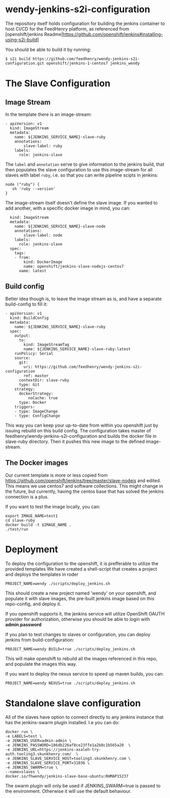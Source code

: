 # wendy-jenkins-s2i-configuration
The repository itself holds configuration for building the jenkins container to host CI/CD for the FeedHenry platform,
as referenced from [openshift/jenkins Readme|https://github.com/openshift/jenkins#installing-using-s2i-build]

You should be able to build it by running:

```
$ s2i build https://github.com/feedhenry/wendy-jenkins-s2i-configuration.git openshift/jenkins-1-centos7 jenkins_wendy
```

# The Slave Configuration

## Image Stream

In the template there is an image-stream:

```
- apiVersion: v1
  kind: ImageStream
  metadata:
    name: ${JENKINS_SERVICE_NAME}-slave-ruby
    annotations:
        slave-label: ruby
    labels:
      role: jenkins-slave
```

The `label` and `annotation` serve to give information to the jenkins build,
that then populates the slave configuration to use this image-stream for all slaves with
label `ruby`, i.e. so that you can write pipeline scipts in jenkins: 

```
node ("ruby") {
   sh 'ruby --version'
}
```

The image-stream itself doesn't define the slave image. If you wanted to add another,
with a specific docker image in mind, you can:

```
  kind: ImageStream
  metadata:
    name: ${JENKINS_SERVICE_NAME}-slave-node
    annotations:
        slave-label: node
    labels:
      role: jenkins-slave
  spec:
    tags:
    - from:
        kind: DockerImage
        name: openshift/jenkins-slave-nodejs-centos7
      name: latest
```

## Build config

Better idea though is, to leave the image stream as is, and have a separate build-config to fill it:

```
- apiVersion: v1
  kind: BuildConfig
  metadata:
    name: ${JENKINS_SERVICE_NAME}-slave-ruby
  spec:
    output:
      to:
        kind: ImageStreamTag
        name: ${JENKINS_SERVICE_NAME}-slave-ruby:latest
    runPolicy: Serial
    source:
      git:
        uri: https://github.com/feedhenry/wendy-jenkins-s2i-configuration
        ref: master
      contextDir: slave-ruby
      type: Git
    strategy:
      dockerStrategy:
          noCache: true
      type: Docker 
    triggers:
    - type: ImageChange
    - type: ConfigChange
```

This way you can keep your up-to-date from within you openshift just by issuing rebuild on
this build config. The configuration takes master of feedhenry/wendy-jenkins-s2i-configuration
and builds the docker file in slave-ruby directory. 
Then it pushes this new image to the defined image-stream.

## The Docker images

Our current template is more or less copied from https://github.com/openshift/jenkins/tree/master/slave-nodejs and edited.
This means we use centos7 and software collections. This might change in the future, but currently,
having the centos base that has solved the jenkins connection is a plus.

If you want to test the image locally, you can:

```
export IMAGE_NAME=test1
cd slave-ruby
docker build -t $IMAGE_NAME .
./test/run
```

# Deployment

To deploy the configuration to the openshift, it is prefferable to utilize the provided templates
We have created a shell-script that creates a project and deploys the templates in roder

```
PROJECT_NAME=wendy ./scripts/deploy_jenkins.sh
``` 

This should create a new project named 'wendy' on your openshift, and populate it with slave images,
the pre-built jenkins image based on this repo-config, and deploy it.

If you openshift supports it, the jenkins service will utilize OpenShift OAUTH provider for authorization,
otherwise you should be able to login with **admin**:**password**

If you plan to test changes to slaves or configuration, you can deploy jenkins from build-configuration:

```
PROJECT_NAME=wendy BUILD=true ./scripts/deploy_jenkins.sh
``` 

This will make openshift to rebuild all the images referenced in this repo,
and populate the images this way.

If you want to deploy the nexus service to speed up maven builds, you can:

```
PROJECT_NAME=wendy NEXUS=true ./scripts/deploy_jenkins.sh
``` 

# Standalone slave configuration

All of the slaves have option to connect directly to any jenkins instance that has the jenkins-swarm plugin installed.
I.e you can do:

```
docker run \
-e LABELS=test \
-e JENKINS_USER=admin-admin \
-e JENKINS_PASSWORD=186db226af8ce23ffe1a2b8c1b565a20  \
-e JENKINS_URL=https://jenkins-asaleh-try-auth.tooling3.skunkhenry.com/  \
-e JENKINS_SLAVE_SERVICE_HOST=tooling3.skunkhenry.com \
-e JENKINS_SLAVE_SERVICE_PORT=31036 \
-e JENKINS_SWARM=true \
--name=slaves \
docker.io/fhwendy/jenkins-slave-base-ubuntu:RHMAP15237
```

The swarm plugin will only be used if JENKINS_SWARM=true is passed to the environment. Otherwise it will use the default behaviour.